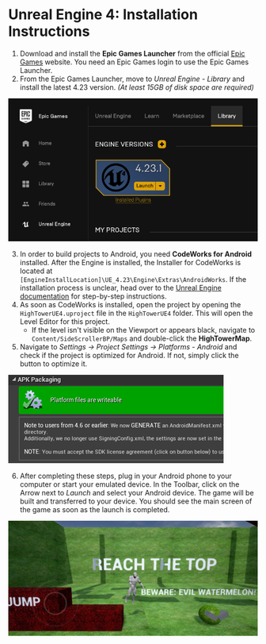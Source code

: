 # Unreal Engine 4: Installation Instructions

1. Download and install the **Epic Games Launcher** from the official [Epic Games](https://www.epicgames.com/unrealtournament/download) website. You need an Epic Games login to use the Epic Games Launcher.
2. From the Epic Games Launcher, move to *Unreal Engine - Library* and install the latest 4.23 version.
*(At least 15GB of disk space are required)*

![](metadata/engine_ue.png)

3. In order to build projects to Android, you need **CodeWorks for Android** installed.
After the Engine is installed, the Installer for CodeWorks is located at `[EngineInstallLocation]\UE_4.23\Engine\Extras\AndroidWorks`.
If the installation process is unclear, head over to the [Unreal Engine documentation](https://docs.unrealengine.com/en-US/Platforms/Mobile/Android/InstallingAndroidCodeWorksAndroid/index.html) for step-by-step instructions.
4. As soon as CodeWorks is installed, open the project by opening the `HighTowerUE4.uproject` file in the `HighTowerUE4` folder. 
This will open the Level Editor for this project.
    * If the level isn't visible on the Viewport or appears black, navigate to `Content/SideScrollerBP/Maps` and double-click the **HighTowerMap**.
5. Navigate to *Settings &rarr; Project Settings &rarr; Platforms - Android* and check if the project is optimized for Android.
If not, simply click the button to optimize it.

![Android Optimization Settings](metadata/android_settings.png)

6. After completing these steps, plug in your Android phone to your computer or start your emulated device.
In the Toolbar, click on the Arrow next to *Launch* and select your Android device.
The game will be built and transferred to your device. You should see the main screen of the game as soon as the launch is completed. 

![High Tower UE4 on Android Device](metadata/game_ue.jpg)